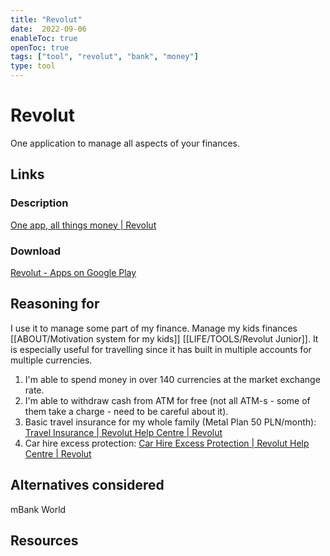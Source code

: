 ```yaml
---
title: "Revolut"
date:  2022-09-06
enableToc: true
openToc: true
tags: ["tool", "revolut", "bank", "money"]
type: tool
---
```

# Revolut
One application to manage all aspects of your finances.

## Links
### Description
[One app, all things money | Revolut](https://www.revolut.com/)
### Download
[Revolut - Apps on Google Play](https://play.google.com/store/apps/details?id=com.revolut.revolut&hl=en&gl=US)
## Reasoning for
I use it to manage some part of my finance. Manage my kids finances [[ABOUT/Motivation system for my kids]] [[LIFE/TOOLS/Revolut Junior]]. It is especially useful for travelling since it has built in multiple accounts for multiple currencies.
1. I'm able to spend money in over 140 currencies at the market exchange rate.
2. I'm able to withdraw cash from ATM for free (not all ATM-s - some of them take a charge - need to be careful about it).
3. Basic travel insurance for my whole family (Metal Plan 50 PLN/month): [Travel Insurance | Revolut Help Centre | Revolut](https://www.revolut.com/help/insurance-products/insuring-my-travel)
4. Car hire excess protection: [Car Hire Excess Protection | Revolut Help Centre | Revolut](https://www.revolut.com/help/insurance-products/insuring-my-travel/what-am-i-covered-for/car-hire-excess-protection)
## Alternatives considered
mBank World
## Resources
